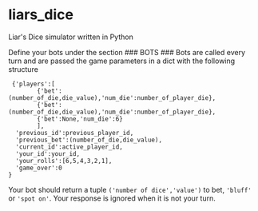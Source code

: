 # liars_dice
Liar's Dice simulator written in Python

Define your bots under the section ### BOTS ###
Bots are called every turn and are passed the game parameters in a dict with the following structure

     {'players':[
            {'bet':(number_of_die,die_value),'num_die':number_of_player_die},
            {'bet':(number_of_die,die_value),'num_die':number_of_player_die},
            {'bet':None,'num_die':6}
            ],
      'previous_id':previous_player_id,
      'previous_bet':(number_of_die,die_value),
      'current_id':active_player_id,
      'your_id':your_id,
      'your_rolls':[6,5,4,3,2,1],
      'game_over':0
    }


Your bot should return a tuple `('number of dice','value')` to bet, `'bluff'` or `'spot on'`.
Your response is ignored when it is not your turn.
